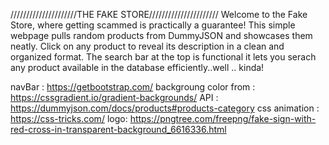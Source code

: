 /////////////////////THE FAKE STORE//////////////////////
Welcome to the Fake Store, where getting scammed is practically a guarantee! This simple webpage pulls random products from DummyJSON and showcases them neatly. Click on any product to reveal its description in a clean and organized format. The search bar at the top is functional it lets you serach any product available in the database efficiently..well .. kinda!

navBar : https://getbootstrap.com/
backgroung color from : https://cssgradient.io/gradient-backgrounds/
API : https://dummyjson.com/docs/products#products-category
css animation : https://css-tricks.com/
logo: https://pngtree.com/freepng/fake-sign-with-red-cross-in-transparent-background_6616336.html